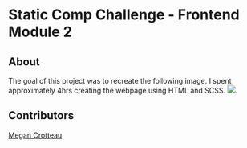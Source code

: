 # Static Comp Challenge - Frontend Module 2

## About
The goal of this project was to recreate the following image. I spent approximately 4hrs creating the webpage using HTML and SCSS. ![](dog-party-spec.png). 

## Contributors

[Megan Crotteau](https://github.com/crotteau)


